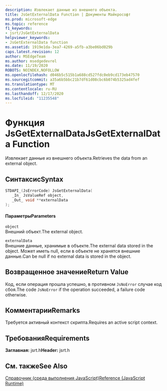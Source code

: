 ```yaml
---
description: Извлекает данные из внешнего объекта.
title: JsGetExternalData Function | Документы Майкрософт
ms.prod: microsoft-edge
ms.topic: reference
f1_keywords:
- jsrt/JsGetExternalData
helpviewer_keywords:
- JsGetExternalData function
ms.assetid: 1919e1da-3ea7-4269-a5fb-a3be06bd029b
caps.latest.revision: 12
author: MSEdgeTeam
ms.author: msedgedevrel
ms.date: 11/19/2020
ROBOTS: NOINDEX,NOFOLLOW
ms.openlocfilehash: d046b5c515b1a688cd527fdc0eb9cd173eb47570
ms.sourcegitcommit: a35a6b5bbc21b7df61d08cbc6b074b5325ad4fef
ms.translationtype: MT
ms.contentlocale: ru-RU
ms.lasthandoff: 12/17/2020
ms.locfileid: "11235548"
---
```

# <span data-ttu-id="6ebee-103">Функция JsGetExternalData</span><span class="sxs-lookup"><span data-stu-id="6ebee-103">JsGetExternalData Function</span></span>

<span data-ttu-id="6ebee-104">Извлекает данные из внешнего объекта.</span><span class="sxs-lookup"><span data-stu-id="6ebee-104">Retrieves the data from an external object.</span></span>  
  
## <span data-ttu-id="6ebee-105">Синтаксис</span><span class="sxs-lookup"><span data-stu-id="6ebee-105">Syntax</span></span>  
  
```cpp  
STDAPI_(JsErrorCode) JsGetExternalData(  
   _In_ JsValueRef object,  
   _Out_ void **externalData  
);  
```  
  
#### <span data-ttu-id="6ebee-106">Параметры</span><span class="sxs-lookup"><span data-stu-id="6ebee-106">Parameters</span></span>  
 `object`  
 <span data-ttu-id="6ebee-107">Внешний объект.</span><span class="sxs-lookup"><span data-stu-id="6ebee-107">The external object.</span></span>  
  
 `externalData`  
 <span data-ttu-id="6ebee-108">Внешние данные, хранимые в объекте.</span><span class="sxs-lookup"><span data-stu-id="6ebee-108">The external data stored in the object.</span></span> <span data-ttu-id="6ebee-109">Может иметь null, если в объекте не хранятся внешние данные.</span><span class="sxs-lookup"><span data-stu-id="6ebee-109">Can be null if no external data is stored in the object.</span></span>  
  
## <span data-ttu-id="6ebee-110">Возвращенное значение</span><span class="sxs-lookup"><span data-stu-id="6ebee-110">Return Value</span></span>  
 <span data-ttu-id="6ebee-111">Код, если операция прошла успешно, в противном `JsNoError` случае код сбоя.</span><span class="sxs-lookup"><span data-stu-id="6ebee-111">The code `JsNoError` if the operation succeeded, a failure code otherwise.</span></span>  
  
## <span data-ttu-id="6ebee-112">Комментарии</span><span class="sxs-lookup"><span data-stu-id="6ebee-112">Remarks</span></span>  
 <span data-ttu-id="6ebee-113">Требуется активный контекст скрипта.</span><span class="sxs-lookup"><span data-stu-id="6ebee-113">Requires an active script context.</span></span>  
  
## <span data-ttu-id="6ebee-114">Требования</span><span class="sxs-lookup"><span data-stu-id="6ebee-114">Requirements</span></span>  
 <span data-ttu-id="6ebee-115">**Заглавная:** jsrt.h</span><span class="sxs-lookup"><span data-stu-id="6ebee-115">**Header:** jsrt.h</span></span>  
  
## <span data-ttu-id="6ebee-116">См. также</span><span class="sxs-lookup"><span data-stu-id="6ebee-116">See Also</span></span>  
 [<span data-ttu-id="6ebee-117">Справочник (среда выполнения JavaScript)</span><span class="sxs-lookup"><span data-stu-id="6ebee-117">Reference (JavaScript Runtime)</span></span>](../chakra-hosting/reference-javascript-runtime.md)
